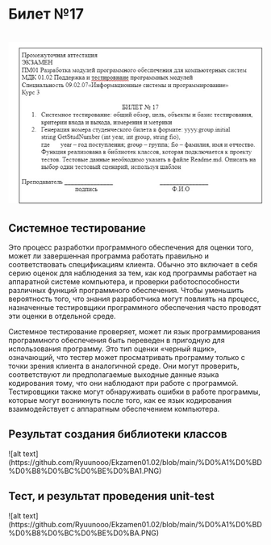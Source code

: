 Билет №17
=====================
![Билет17](https://github.com/Ryuunooo/Ekzamen01.02/blob/main/img/bilet.jpeg)
=====================
<h2> Системное тестирование </h2>

Это процесс разработки программного обеспечения для оценки того, может ли завершенная программа работать правильно и соответствовать спецификациям клиента. Обычно это включает в себя серию оценок для наблюдения за тем, как код программы работает на аппаратной системе компьютера, и проверки работоспособности различных функций программного обеспечения. Чтобы уменьшить вероятность того, что знания разработчика могут повлиять на процесс, назначенные тестировщики программного обеспечения часто проводят эти оценки в отдельной среде.

Системное тестирование проверяет, может ли язык программирования программного обеспечения быть переведен в пригодную для использования программу. Это тип оценки «черный ящик», означающий, что тестер может просматривать программу только с точки зрения клиента в аналогичной среде. Они могут проверить, соответствуют ли предполагаемые выходные данные языка кодирования тому, что они наблюдают при работе с программой. Тестировщики также могут обнаруживать ошибки в работе программы, которые могут возникнуть после того, как ее язык кодирования взаимодействует с аппаратным обеспечением компьютера.

<h2> Результат создания библиотеки классов </h2>
![alt text](https://github.com/Ryuunooo/Ekzamen01.02/blob/main/%D0%A1%D0%BD%D0%B8%D0%BC%D0%BE%D0%BA1.PNG)

<h2> Тест, и результат проведения unit-test </h2>
![alt text](https://github.com/Ryuunooo/Ekzamen01.02/blob/main/%D0%A1%D0%BD%D0%B8%D0%BC%D0%BE%D0%BA.PNG)
